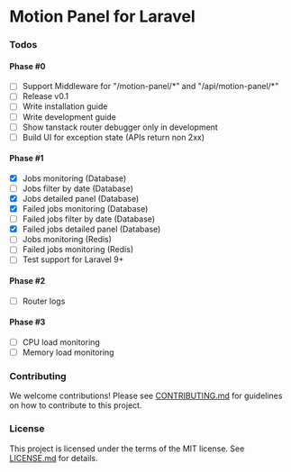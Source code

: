 # Motion Panel for Laravel

### Todos

#### Phase #0

- [ ] Support Middleware for "/motion-panel/\*" and "/api/motion-panel/\*"
- [ ] Release v0.1
- [ ] Write installation guide
- [ ] Write development guide
- [ ] Show tanstack router debugger only in development
- [ ] Build UI for exception state (APIs return non 2xx)

#### Phase #1

- [x] Jobs monitoring (Database)
- [ ] Jobs filter by date (Database)
- [x] Jobs detailed panel (Database)
- [x] Failed jobs monitoring (Database)
- [ ] Failed jobs filter by date (Database)
- [x] Failed jobs detailed panel (Database)
- [ ] Jobs monitoring (Redis)
- [ ] Failed jobs monitoring (Redis)
- [ ] Test support for Laravel 9+

#### Phase #2

- [ ] Router logs

#### Phase #3

- [ ] CPU load monitoring
- [ ] Memory load monitoring

### Contributing

We welcome contributions! Please see [CONTRIBUTING.md](CONTRIBUTING.md) for guidelines on how to contribute to this project.

### License

This project is licensed under the terms of the MIT license. See [LICENSE.md](LICENSE.md) for details.
